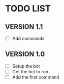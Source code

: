 # TODO LIST

## VERSION 1.1
* [ ] Add commands

## VERSION 1.0
* [ ] Setup the bot
* [ ] Get the bot to run
* [ ] Add the first command